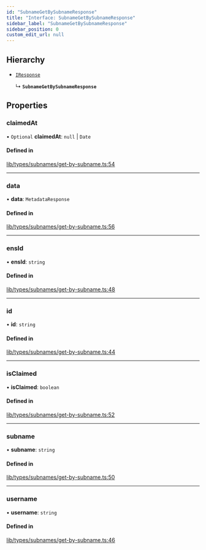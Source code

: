 ```yaml
---
id: "SubnameGetBySubnameResponse"
title: "Interface: SubnameGetBySubnameResponse"
sidebar_label: "SubnameGetBySubnameResponse"
sidebar_position: 0
custom_edit_url: null
---
```


## Hierarchy

- [`IResponse`](IResponse.md)

  ↳ **`SubnameGetBySubnameResponse`**

## Properties

### claimedAt

• `Optional` **claimedAt**: ``null`` \| `Date`

#### Defined in

[lib/types/subnames/get-by-subname.ts:54](https://github.com/JustaName-id/JustaName-sdk/blob/45e45ce/packages/@justaname.id/sdk/src/lib/types/subnames/get-by-subname.ts#L54)

___

### data

• **data**: `MetadataResponse`

#### Defined in

[lib/types/subnames/get-by-subname.ts:56](https://github.com/JustaName-id/JustaName-sdk/blob/45e45ce/packages/@justaname.id/sdk/src/lib/types/subnames/get-by-subname.ts#L56)

___

### ensId

• **ensId**: `string`

#### Defined in

[lib/types/subnames/get-by-subname.ts:48](https://github.com/JustaName-id/JustaName-sdk/blob/45e45ce/packages/@justaname.id/sdk/src/lib/types/subnames/get-by-subname.ts#L48)

___

### id

• **id**: `string`

#### Defined in

[lib/types/subnames/get-by-subname.ts:44](https://github.com/JustaName-id/JustaName-sdk/blob/45e45ce/packages/@justaname.id/sdk/src/lib/types/subnames/get-by-subname.ts#L44)

___

### isClaimed

• **isClaimed**: `boolean`

#### Defined in

[lib/types/subnames/get-by-subname.ts:52](https://github.com/JustaName-id/JustaName-sdk/blob/45e45ce/packages/@justaname.id/sdk/src/lib/types/subnames/get-by-subname.ts#L52)

___

### subname

• **subname**: `string`

#### Defined in

[lib/types/subnames/get-by-subname.ts:50](https://github.com/JustaName-id/JustaName-sdk/blob/45e45ce/packages/@justaname.id/sdk/src/lib/types/subnames/get-by-subname.ts#L50)

___

### username

• **username**: `string`

#### Defined in

[lib/types/subnames/get-by-subname.ts:46](https://github.com/JustaName-id/JustaName-sdk/blob/45e45ce/packages/@justaname.id/sdk/src/lib/types/subnames/get-by-subname.ts#L46)
